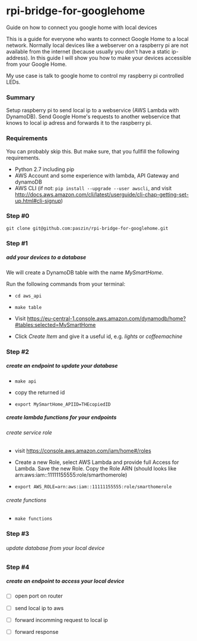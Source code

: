 # rpi-bridge-for-googlehome
Guide on how to connect you google home with local devices


This is a guide for everyone who wants to connect Google Home to a local network. Normally local devices like a webserver on a raspberry pi are not available from the internet (because usually you don't have a static ip-address). In this guide I will show you how to make your devices accessible from your Google Home.

My use case is talk to google home to control my raspberry pi controlled LEDs.


### Summary

Setup raspberry pi to send local ip to a webservice (AWS Lambda with DynamoDB). Send Google Home's requests to another webservice that knows to local ip adress and forwards it to the raspberry pi. 

### Requirements
You can probably skip this. But make sure, that you fullfill the following requirements.

- Python 2.7 including pip
- AWS Account and some experience with lambda, API Gateway and dynamoDB
- AWS CLI (if not: `pip install --upgrade --user awscli`, and visit http://docs.aws.amazon.com/cli/latest/userguide/cli-chap-getting-set-up.html#cli-signup)

### Step #0
`git clone git@github.com:paszin/rpi-bridge-for-googlehome.git`

### Step #1
##### add your devices to a database
We will create a DynamoDB table with the name _MySmartHome_.

Run the following commands from your terminal:

- `cd aws_api`

- `make table`

- Visit https://eu-central-1.console.aws.amazon.com/dynamodb/home?#tables:selected=MySmartHome

- Click _Create Item_ and give it a useful id, e.g. _lights_ or _coffeemachine_ 

### Step #2
##### create an endpoint to update your database

- `make api`

- copy the returned id

- `export MySmartHome_APIID=THEcopiedID`

##### create lambda functions for your endpoints

###### create service role

- visit https://console.aws.amazon.com/iam/home#/roles

- Create a new Role, select AWS Lambda and provide full Access for Lambda. Save the new Role. Copy the Role ARN (should looks like arn:aws:iam::11111155555:role/smarthomerole)

- `export AWS_ROLE=arn:aws:iam::11111155555:role/smarthomerole`

###### create functions

- `make functions`


### Step #3
###### update database from your local device


### Step #4
##### create an endpoint to access your local device








- [ ] open port on router

- [ ] send local ip to aws

- [ ] forward incomming request to local ip

- [ ] forward response

